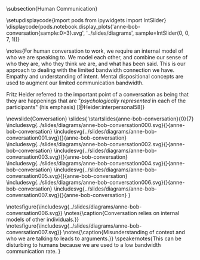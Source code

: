 \subsection{Human Communication}

\setupdisplaycode{import pods
from ipywidgets import IntSlider}
\displaycode{pods.notebook.display_plots('anne-bob-conversation{sample:0>3}.svg', 
                            '../slides/diagrams',  sample=IntSlider(0, 0, 7, 1))}



\notes{For human conversation to work, we require an internal model of who we are speaking to. We model each other, and combine our sense of who they are, who they think we are, and what has been said. This is our approach to dealing with the limited bandwidth connection we have. Empathy and understanding of intent. Mental dispositional concepts are used to augment our limited communication bandwidth.

Fritz Heider referred to the important point of a conversation as being that they are happenings that are "*psychologically represented* in each of the participants" (his emphasis) [@Heider:interpersonal58]}


\newslide{Conversation}
\slides{
\startslides{anne-bob-conversation}{0}{7}
\includesvg{../slides/diagrams/anne-bob-conversation000.svg}{}{anne-bob-conversation}
\includesvg{../slides/diagrams/anne-bob-conversation001.svg}{}{anne-bob-conversation}
\includesvg{../slides/diagrams/anne-bob-conversation002.svg}{}{anne-bob-conversation}
\includesvg{../slides/diagrams/anne-bob-conversation003.svg}{}{anne-bob-conversation}
\includesvg{../slides/diagrams/anne-bob-conversation004.svg}{}{anne-bob-conversation}
\includesvg{../slides/diagrams/anne-bob-conversation005.svg}{}{anne-bob-conversation}
\includesvg{../slides/diagrams/anne-bob-conversation006.svg}{}{anne-bob-conversation}
\includesvg{../slides/diagrams/anne-bob-conversation007.svg}{}{anne-bob-conversation}
}

\notesfigure{\includesvg{../slides/diagrams/anne-bob-conversation006.svg}}
\notes{\caption{Conversation relies on internal models of other individuals.}}
\notesfigure{\includesvg{../slides/diagrams/anne-bob-conversation007.svg}}
\notes{\caption{Misunderstanding of context and who we are talking to leads to arguments.}}
\speakernotes{This can be disturbing to humans because we are used to a low bandwidth communication rate. }
